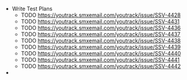 - Write Test Plans
	- TODO https://youtrack.smxemail.com/youtrack/issue/SSV-4428
	- TODO https://youtrack.smxemail.com/youtrack/issue/SSV-4431
	- TODO https://youtrack.smxemail.com/youtrack/issue/SSV-4436
	- TODO https://youtrack.smxemail.com/youtrack/issue/SSV-4437
	- TODO https://youtrack.smxemail.com/youtrack/issue/SSV-4438
	- TODO https://youtrack.smxemail.com/youtrack/issue/SSV-4439
	- TODO https://youtrack.smxemail.com/youtrack/issue/SSV-4440
	- TODO https://youtrack.smxemail.com/youtrack/issue/SSV-4441
	- TODO https://youtrack.smxemail.com/youtrack/issue/SSV-4442
-